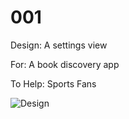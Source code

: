 # 001

Design: A settings view

For: A book discovery app

To Help: Sports Fans

![Design](/images/001.png)